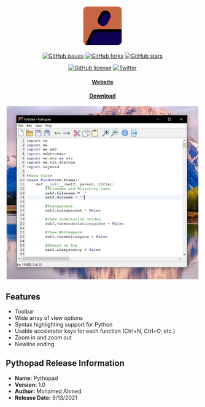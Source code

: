 <h3 align="center">
  <a href="https://mhsaia.me/pythopad" target="_blank">
    <img src="img/logo.png" alt="Pythopad"/>
  </a>
</h3>
<p align="center">
<a href="https://github.com/maltarawy/pythopad/issues"><img alt="GitHub issues" src="https://img.shields.io/github/issues/maltarawy/pythopad"></a>
  <a href="https://github.com/maltarawy/pythopad/network"><img alt="GitHub forks" src="https://img.shields.io/github/forks/maltarawy/pythopad"></a>
  <a href="https://github.com/maltarawy/pythopad/stargazers"><img alt="GitHub stars" src="https://img.shields.io/github/stars/maltarawy/pythopad"></a>
 </p>
 <p align="center">
  <a href="https://github.com/maltarawy/pythopad/blob/main/LICENSE"><img alt="GitHub license" src="https://img.shields.io/github/license/maltarawy/pythopad"></a>
  <a href="https://twitter.com/intent/tweet?text=Wow:&url=https%3A%2F%2Fgithub.com%2Fmaltarawy%2Fpythopad%2F"><img alt="Twitter" src="https://img.shields.io/twitter/url?style=social"></a>
  </p>
<h4 align="center">
  <a href="https://maltarawy.github.io/pythopad/" target="_blank">Website</a>
</h4>
<h4 align="center">
  <a href="http://sourceforge.net/projects/pythopad/files/latest/download" target="_blank">Download</a>
</h4>
<p align="center">
  <a href="https://maltarawy.github.io/pythopad/" target="_blank">
    <img src="img/ss.JPG" width = "500" alt="Screenshot"/>
  </a>
</p>


## Features
- Toolbar
- Wide array of view options
- Syntax highlighting support for Python
- Usable accelerator keys for each function (Ctrl+N, Ctrl+O, etc.)
- Zoom in and zoom out
- Newline ending

## Pythopad Release Information
- **Name:** Pythopad
- **Version:** 1.0
- **Author:** Mohamed Ahmed
- **Release Date:** 9/13/2021
